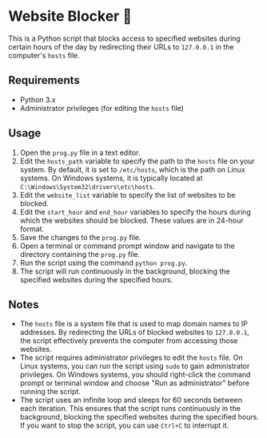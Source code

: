 # Website Blocker 🚫

This is a Python script that blocks access to specified websites during certain hours of the day by redirecting their URLs to `127.0.0.1` in the computer's `hosts` file. 

## Requirements

* Python 3.x
* Administrator privileges (for editing the `hosts` file)

## Usage

1. Open the `prog.py` file in a text editor.
2. Edit the `hosts_path` variable to specify the path to the `hosts` file on your system. By default, it is set to `/etc/hosts`, which is the path on Linux systems. On Windows systems, it is typically located at `C:\Windows\System32\drivers\etc\hosts`.
3. Edit the `website_list` variable to specify the list of websites to be blocked.
4. Edit the `start_hour` and `end_hour` variables to specify the hours during which the websites should be blocked. These values are in 24-hour format.
5. Save the changes to the `prog.py` file.
6. Open a terminal or command prompt window and navigate to the directory containing the `prog.py` file.
7. Run the script using the command `python prog.py`.
8. The script will run continuously in the background, blocking the specified websites during the specified hours.

## Notes

* The `hosts` file is a system file that is used to map domain names to IP addresses. By redirecting the URLs of blocked websites to `127.0.0.1`, the script effectively prevents the computer from accessing those websites.
* The script requires administrator privileges to edit the `hosts` file. On Linux systems, you can run the script using `sudo` to gain administrator privileges. On Windows systems, you should right-click the command prompt or terminal window and choose "Run as administrator" before running the script.
* The script uses an infinite loop and sleeps for 60 seconds between each iteration. This ensures that the script runs continuously in the background, blocking the specified websites during the specified hours. If you want to stop the script, you can use `Ctrl+C` to interrupt it.
